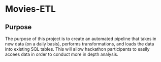 # Movies-ETL

## Purpose
The purpose of this project is to create an automated pipeline that takes in new data (on a daily basis), performs transformations, and loads the data into existing SQL tables. This will allow hackathon participants to easily accees data in order to conduct more in depth analysis.
